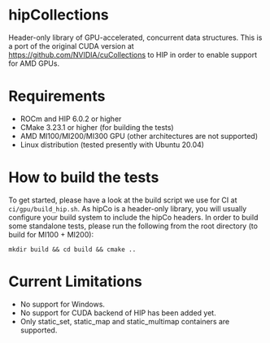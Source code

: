 # hipCollections
Header-only library of GPU-accelerated, concurrent data structures.
This is a port of the original CUDA version at https://github.com/NVIDIA/cuCollections to HIP in order to enable support for AMD GPUs.

# Requirements
- ROCm and HIP 6.0.2 or higher
- CMake 3.23.1 or higher (for building the tests)
- AMD MI100/MI200/MI300 GPU (other architectures are not supported)
- Linux distribution (tested presently with Ubuntu 20.04)

# How to build the tests

To get started, please have a look at the build script we use for CI at `ci/gpu/build_hip.sh`.
As hipCo is a header-only library, you will usually configure your build system to include the hipCo headers.
In order to build some standalone tests, please run the following from the root directory (to build for MI100 + MI200):

`mkdir build && cd build && cmake .. `

# Current Limitations
- No support for Windows.
- No support for CUDA backend of HIP has been added yet.
- Only static_set, static_map and static_multimap containers are supported.

